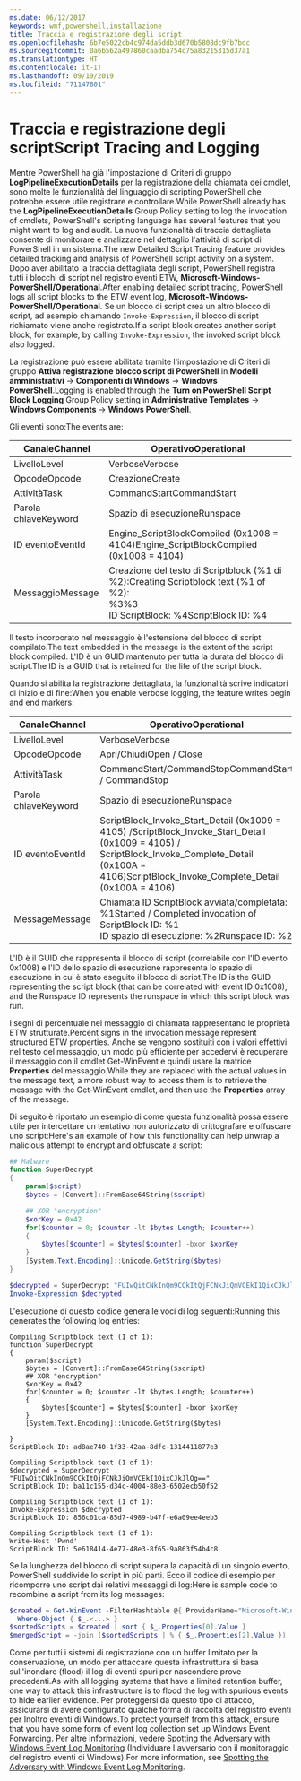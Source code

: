 ```yaml
---
ms.date: 06/12/2017
keywords: wmf,powershell,installazione
title: Traccia e registrazione degli script
ms.openlocfilehash: 6b7e5022cb4c974da5ddb3d670b5808dc9fb7bdc
ms.sourcegitcommit: 0a6b562a497860caadba754c75a83215315d37a1
ms.translationtype: HT
ms.contentlocale: it-IT
ms.lasthandoff: 09/19/2019
ms.locfileid: "71147801"
---
```

# <a name="script-tracing-and-logging"></a><span data-ttu-id="b62dd-103">Traccia e registrazione degli script</span><span class="sxs-lookup"><span data-stu-id="b62dd-103">Script Tracing and Logging</span></span>

<span data-ttu-id="b62dd-104">Mentre PowerShell ha già l'impostazione di Criteri di gruppo **LogPipelineExecutionDetails** per la registrazione della chiamata dei cmdlet, sono molte le funzionalità del linguaggio di scripting PowerShell che potrebbe essere utile registrare e controllare.</span><span class="sxs-lookup"><span data-stu-id="b62dd-104">While PowerShell already has the **LogPipelineExecutionDetails** Group Policy setting to log the invocation of cmdlets, PowerShell's scripting language has several features that you might want to log and audit.</span></span> <span data-ttu-id="b62dd-105">La nuova funzionalità di traccia dettagliata consente di monitorare e analizzare nel dettaglio l'attività di script di PowerShell in un sistema.</span><span class="sxs-lookup"><span data-stu-id="b62dd-105">The new Detailed Script Tracing feature provides detailed tracking and analysis of PowerShell script activity on a system.</span></span> <span data-ttu-id="b62dd-106">Dopo aver abilitato la traccia dettagliata degli script, PowerShell registra tutti i blocchi di script nel registro eventi ETW, **Microsoft-Windows-PowerShell/Operational**.</span><span class="sxs-lookup"><span data-stu-id="b62dd-106">After enabling detailed script tracing, PowerShell logs all script blocks to the ETW event log, **Microsoft-Windows-PowerShell/Operational**.</span></span> <span data-ttu-id="b62dd-107">Se un blocco di script crea un altro blocco di script, ad esempio chiamando `Invoke-Expression`, il blocco di script richiamato viene anche registrato.</span><span class="sxs-lookup"><span data-stu-id="b62dd-107">If a script block creates another script block, for example, by calling `Invoke-Expression`, the invoked script block also logged.</span></span>

<span data-ttu-id="b62dd-108">La registrazione può essere abilitata tramite l'impostazione di Criteri di gruppo **Attiva registrazione blocco script di PowerShell** in **Modelli amministrativi** -> **Componenti di Windows** -> **Windows PowerShell**.</span><span class="sxs-lookup"><span data-stu-id="b62dd-108">Logging is enabled through the **Turn on PowerShell Script Block Logging** Group Policy setting in **Administrative Templates** -> **Windows Components** -> **Windows PowerShell**.</span></span>

<span data-ttu-id="b62dd-109">Gli eventi sono:</span><span class="sxs-lookup"><span data-stu-id="b62dd-109">The events are:</span></span>

| <span data-ttu-id="b62dd-110">Canale</span><span class="sxs-lookup"><span data-stu-id="b62dd-110">Channel</span></span> |                               <span data-ttu-id="b62dd-111">Operativo</span><span class="sxs-lookup"><span data-stu-id="b62dd-111">Operational</span></span>                               |
| ------- | ----------------------------------------------------------------------- |
| <span data-ttu-id="b62dd-112">Livello</span><span class="sxs-lookup"><span data-stu-id="b62dd-112">Level</span></span>   | <span data-ttu-id="b62dd-113">Verbose</span><span class="sxs-lookup"><span data-stu-id="b62dd-113">Verbose</span></span>                                                                 |
| <span data-ttu-id="b62dd-114">Opcode</span><span class="sxs-lookup"><span data-stu-id="b62dd-114">Opcode</span></span>  | <span data-ttu-id="b62dd-115">Creazione</span><span class="sxs-lookup"><span data-stu-id="b62dd-115">Create</span></span>                                                                  |
| <span data-ttu-id="b62dd-116">Attività</span><span class="sxs-lookup"><span data-stu-id="b62dd-116">Task</span></span>    | <span data-ttu-id="b62dd-117">CommandStart</span><span class="sxs-lookup"><span data-stu-id="b62dd-117">CommandStart</span></span>                                                            |
| <span data-ttu-id="b62dd-118">Parola chiave</span><span class="sxs-lookup"><span data-stu-id="b62dd-118">Keyword</span></span> | <span data-ttu-id="b62dd-119">Spazio di esecuzione</span><span class="sxs-lookup"><span data-stu-id="b62dd-119">Runspace</span></span>                                                                |
| <span data-ttu-id="b62dd-120">ID evento</span><span class="sxs-lookup"><span data-stu-id="b62dd-120">EventId</span></span> | <span data-ttu-id="b62dd-121">Engine_ScriptBlockCompiled (0x1008 = 4104)</span><span class="sxs-lookup"><span data-stu-id="b62dd-121">Engine_ScriptBlockCompiled (0x1008 = 4104)</span></span>                              |
| <span data-ttu-id="b62dd-122">Messaggio</span><span class="sxs-lookup"><span data-stu-id="b62dd-122">Message</span></span> | <span data-ttu-id="b62dd-123">Creazione del testo di Scriptblock (%1 di %2):</span><span class="sxs-lookup"><span data-stu-id="b62dd-123">Creating Scriptblock text (%1 of %2):</span></span> </br> <span data-ttu-id="b62dd-124">%3</span><span class="sxs-lookup"><span data-stu-id="b62dd-124">%3</span></span> </br> <span data-ttu-id="b62dd-125">ID ScriptBlock: %4</span><span class="sxs-lookup"><span data-stu-id="b62dd-125">ScriptBlock ID: %4</span></span> |


<span data-ttu-id="b62dd-126">Il testo incorporato nel messaggio è l'estensione del blocco di script compilato.</span><span class="sxs-lookup"><span data-stu-id="b62dd-126">The text embedded in the message is the extent of the script block compiled.</span></span> <span data-ttu-id="b62dd-127">L'ID è un GUID mantenuto per tutta la durata del blocco di script.</span><span class="sxs-lookup"><span data-stu-id="b62dd-127">The ID is a GUID that is retained for the life of the script block.</span></span>

<span data-ttu-id="b62dd-128">Quando si abilita la registrazione dettagliata, la funzionalità scrive indicatori di inizio e di fine:</span><span class="sxs-lookup"><span data-stu-id="b62dd-128">When you enable verbose logging, the feature writes begin and end markers:</span></span>

| <span data-ttu-id="b62dd-129">Canale</span><span class="sxs-lookup"><span data-stu-id="b62dd-129">Channel</span></span> |                                 <span data-ttu-id="b62dd-130">Operativo</span><span class="sxs-lookup"><span data-stu-id="b62dd-130">Operational</span></span>                                |
| ------- | -------------------------------------------------------------------------- |
| <span data-ttu-id="b62dd-131">Livello</span><span class="sxs-lookup"><span data-stu-id="b62dd-131">Level</span></span>   | <span data-ttu-id="b62dd-132">Verbose</span><span class="sxs-lookup"><span data-stu-id="b62dd-132">Verbose</span></span>                                                                    |
| <span data-ttu-id="b62dd-133">Opcode</span><span class="sxs-lookup"><span data-stu-id="b62dd-133">Opcode</span></span>  | <span data-ttu-id="b62dd-134">Apri/Chiudi</span><span class="sxs-lookup"><span data-stu-id="b62dd-134">Open / Close</span></span>                                                               |
| <span data-ttu-id="b62dd-135">Attività</span><span class="sxs-lookup"><span data-stu-id="b62dd-135">Task</span></span>    | <span data-ttu-id="b62dd-136">CommandStart/CommandStop</span><span class="sxs-lookup"><span data-stu-id="b62dd-136">CommandStart / CommandStop</span></span>                                                 |
| <span data-ttu-id="b62dd-137">Parola chiave</span><span class="sxs-lookup"><span data-stu-id="b62dd-137">Keyword</span></span> | <span data-ttu-id="b62dd-138">Spazio di esecuzione</span><span class="sxs-lookup"><span data-stu-id="b62dd-138">Runspace</span></span>                                                                   |
| <span data-ttu-id="b62dd-139">ID evento</span><span class="sxs-lookup"><span data-stu-id="b62dd-139">EventId</span></span> | <span data-ttu-id="b62dd-140">ScriptBlock\_Invoke\_Start\_Detail (0x1009 = 4105) /</span><span class="sxs-lookup"><span data-stu-id="b62dd-140">ScriptBlock\_Invoke\_Start\_Detail (0x1009 = 4105) /</span></span> </br> <span data-ttu-id="b62dd-141">ScriptBlock\_Invoke\_Complete\_Detail (0x100A = 4106)</span><span class="sxs-lookup"><span data-stu-id="b62dd-141">ScriptBlock\_Invoke\_Complete\_Detail (0x100A = 4106)</span></span> |
| <span data-ttu-id="b62dd-142">Message</span><span class="sxs-lookup"><span data-stu-id="b62dd-142">Message</span></span> | <span data-ttu-id="b62dd-143">Chiamata ID ScriptBlock avviata/completata: %1</span><span class="sxs-lookup"><span data-stu-id="b62dd-143">Started / Completed invocation of ScriptBlock ID: %1</span></span> </br> <span data-ttu-id="b62dd-144">ID spazio di esecuzione: %2</span><span class="sxs-lookup"><span data-stu-id="b62dd-144">Runspace ID: %2</span></span> |

<span data-ttu-id="b62dd-145">L'ID è il GUID che rappresenta il blocco di script (correlabile con l'ID evento 0x1008) e l'ID dello spazio di esecuzione rappresenta lo spazio di esecuzione in cui è stato eseguito il blocco di script.</span><span class="sxs-lookup"><span data-stu-id="b62dd-145">The ID is the GUID representing the script block (that can be correlated with event ID 0x1008), and the Runspace ID represents the runspace in which this script block was run.</span></span>

<span data-ttu-id="b62dd-146">I segni di percentuale nel messaggio di chiamata rappresentano le proprietà ETW strutturate.</span><span class="sxs-lookup"><span data-stu-id="b62dd-146">Percent signs in the invocation message represent structured ETW properties.</span></span> <span data-ttu-id="b62dd-147">Anche se vengono sostituiti con i valori effettivi nel testo del messaggio, un modo più efficiente per accedervi è recuperare il messaggio con il cmdlet Get-WinEvent e quindi usare la matrice **Properties** del messaggio.</span><span class="sxs-lookup"><span data-stu-id="b62dd-147">While they are replaced with the actual values in the message text, a more robust way to access them is to retrieve the message with the Get-WinEvent cmdlet, and then use the **Properties** array of the message.</span></span>

<span data-ttu-id="b62dd-148">Di seguito è riportato un esempio di come questa funzionalità possa essere utile per intercettare un tentativo non autorizzato di crittografare e offuscare uno script:</span><span class="sxs-lookup"><span data-stu-id="b62dd-148">Here's an example of how this functionality can help unwrap a malicious attempt to encrypt and obfuscate a script:</span></span>

```powershell
## Malware
function SuperDecrypt
{
    param($script)
    $bytes = [Convert]::FromBase64String($script)

    ## XOR "encryption"
    $xorKey = 0x42
    for($counter = 0; $counter -lt $bytes.Length; $counter++)
    {
        $bytes[$counter] = $bytes[$counter] -bxor $xorKey
    }
    [System.Text.Encoding]::Unicode.GetString($bytes)
}

$decrypted = SuperDecrypt "FUIwQitCNkInQm9CCkItQjFCNkJiQmVCEkI1QixCJkJlQg=="
Invoke-Expression $decrypted
```

<span data-ttu-id="b62dd-149">L'esecuzione di questo codice genera le voci di log seguenti:</span><span class="sxs-lookup"><span data-stu-id="b62dd-149">Running this generates the following log entries:</span></span>

```Output
Compiling Scriptblock text (1 of 1):
function SuperDecrypt
{
    param($script)
    $bytes = [Convert]::FromBase64String($script)
    ## XOR "encryption"
    $xorKey = 0x42
    for($counter = 0; $counter -lt $bytes.Length; $counter++)
    {
        $bytes[$counter] = $bytes[$counter] -bxor $xorKey
    }
    [System.Text.Encoding]::Unicode.GetString($bytes)

}
ScriptBlock ID: ad8ae740-1f33-42aa-8dfc-1314411877e3

Compiling Scriptblock text (1 of 1):
$decrypted = SuperDecrypt "FUIwQitCNkInQm9CCkItQjFCNkJiQmVCEkI1QixCJkJlQg=="
ScriptBlock ID: ba11c155-d34c-4004-88e3-6502ecb50f52

Compiling Scriptblock text (1 of 1):
Invoke-Expression $decrypted
ScriptBlock ID: 856c01ca-85d7-4989-b47f-e6a09ee4eeb3

Compiling Scriptblock text (1 of 1):
Write-Host 'Pwnd'
ScriptBlock ID: 5e618414-4e77-48e3-8f65-9a863f54b4c8
```

Se la lunghezza del blocco di script supera la capacità di un singolo evento, PowerShell suddivide lo script in più parti. <span data-ttu-id="b62dd-151">Ecco il codice di esempio per ricomporre uno script dai relativi messaggi di log:</span><span class="sxs-lookup"><span data-stu-id="b62dd-151">Here is sample code to recombine a script from its log messages:</span></span>

```powershell
$created = Get-WinEvent -FilterHashtable @{ ProviderName="Microsoft-Windows-PowerShell"; Id = 4104 } |
  Where-Object { $_.<...> }
$sortedScripts = $created | sort { $_.Properties[0].Value }
$mergedScript = -join ($sortedScripts | % { $_.Properties[2].Value })
```

<span data-ttu-id="b62dd-152">Come per tutti i sistemi di registrazione con un buffer limitato per la conservazione, un modo per attaccare questa infrastruttura si basa sull'inondare (flood) il log di eventi spuri per nascondere prove precedenti.</span><span class="sxs-lookup"><span data-stu-id="b62dd-152">As with all logging systems that have a limited retention buffer, one way to attack this infrastructure is to flood the log with spurious events to hide earlier evidence.</span></span> <span data-ttu-id="b62dd-153">Per proteggersi da questo tipo di attacco, assicurarsi di avere configurato qualche forma di raccolta del registro eventi per Inoltro eventi di Windows.</span><span class="sxs-lookup"><span data-stu-id="b62dd-153">To protect yourself from this attack, ensure that you have some form of event log collection set up Windows Event Forwarding.</span></span> <span data-ttu-id="b62dd-154">Per altre informazioni, vedere [Spotting the Adversary with Windows Event Log Monitoring](https://apps.nsa.gov/iaarchive/library/reports/spotting-the-adversary-with-windows-event-log-monitoring.cfm) (Individuare l'avversario con il monitoraggio del registro eventi di Windows).</span><span class="sxs-lookup"><span data-stu-id="b62dd-154">For more information, see [Spotting the Adversary with Windows Event Log Monitoring](https://apps.nsa.gov/iaarchive/library/reports/spotting-the-adversary-with-windows-event-log-monitoring.cfm).</span></span>